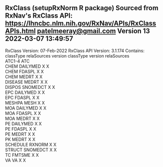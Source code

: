RxClass (setupRxNorm R package)
Sourced from RxNav's RxClass API: https://lhncbc.nlm.nih.gov/RxNav/APIs/RxClassAPIs.html
patelmeeray@gmail.com
Version 13
2022-03-07 13:49:57
---
RxClass Version:		 07-Feb-2022
RxClass API Version: 3.1.174
Contains: 
	 	classType   relaSources   version classType   version relaSources  
	 	ATC1-4      ATC                                                    
	 	CHEM        DAILYMED      X                   X                    
	 	CHEM        FDASPL        X                   X                    
	 	CHEM        MEDRT         X                   X                    
	 	DISEASE     MEDRT         X                   X                    
	 	DISPOS      SNOMEDCT      X                   X                    
	 	EPC         DAILYMED      X                   X                    
	 	EPC         FDASPL        X                   X                    
	 	MESHPA      MESH          X                   X                    
	 	MOA         DAILYMED      X                   X                    
	 	MOA         FDASPL        X                   X                    
	 	MOA         MEDRT         X                   X                    
	 	PE          DAILYMED      X                   X                    
	 	PE          FDASPL        X                   X                    
	 	PE          MEDRT         X                   X                    
	 	PK          MEDRT         X                   X                    
	 	SCHEDULE    RXNORM        X                   X                    
	 	STRUCT      SNOMEDCT      X                   X                    
	 	TC          FMTSME        X                   X                    
	 	VA          VA            X                   X                    

